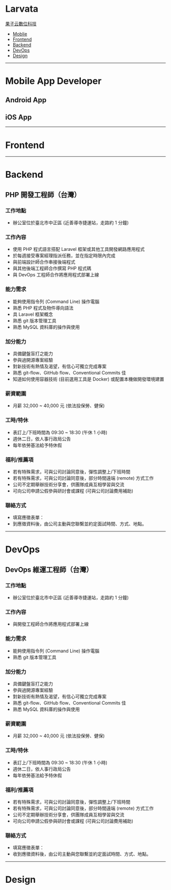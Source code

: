 # Larvata

[果子云數位科技](https://larvata.tw)

* [Moblie](#Mobile)
* [Frontend](#Frontend)
* [Backend](#Backend)
* [DevOps](#DevOps)
* [Design](#Design)

---

# Mobile App Developer

## Android App

## iOS App

---

# Frontend

---

# Backend

## PHP 開發工程師（台灣）

### 工作地點

* 辦公室位於臺北市中正區 (近善導寺捷運站，走路約 1 分鐘)

### 工作內容

* 使用 PHP 程式語言搭配 Laravel 框架或其他工具開發網路應用程式
* 於每週接受專案經理指派任務，並在指定時限內完成
* 與前端設計師合作串接後端程式
* 與其他後端工程師合作撰寫 PHP 程式碼
* 與 DevOps 工程師合作將應用程式部署上線

### 能力需求

* 能夠使用指令列 (Command Line) 操作電腦
* 熟悉 PHP 程式及物件導向語法
* 具 Laravel 框架概念
* 熟悉 git 版本管理工具
* 熟悉 MySQL 資料庫的操作與使用

### 加分能力

* 具備鍵盤盲打之能力
* 參與過開源專案經驗
* 對新技術有熱情及渴望，有信心可獨立完成專案
* 熟悉 git-flow、GitHub flow、Conventional Commits 佳
* 知道如何使用容器技術 (目前選用工具是 Docker) 或配置本機做開發環境建置

### 薪資範圍

* 月薪 32,000 ~ 40,000 元 (依法投保勞、健保)

### 工時/特休

* 表訂上/下班時間為 09:30 ~ 18:30 (午休 1 小時)
* 週休二日，依人事行政局公告
* 每年依勞基法給予特休假

### 福利/推薦項

* 若有特殊需求，可與公司討論同意後，彈性調整上/下班時間
* 若有特殊需求，可與公司討論同意後，部分時間遠端 (remote) 方式工作
* 公司不定期舉辦技術分享會，供團隊成員互相學習與交流
* 可向公司申請公假參與研討會或課程 (可與公司討論費用補助)

### 聯絡方式

* 填寫應徵表單：
* 到應徵資料後，由公司主動與您聯繫並約定面試時間、方式、地點。

---

# DevOps

## DevOps 維運工程師（台灣）

### 工作地點

* 辦公室位於臺北市中正區 (近善導寺捷運站，走路約 1 分鐘)

### 工作內容

* 與開發工程師合作將應用程式部署上線

### 能力需求

* 能夠使用指令列 (Command Line) 操作電腦
* 熟悉 git 版本管理工具

### 加分能力

* 具備鍵盤盲打之能力
* 參與過開源專案經驗
* 對新技術有熱情及渴望，有信心可獨立完成專案
* 熟悉 git-flow、GitHub flow、Conventional Commits 佳
* 熟悉 MySQL 資料庫的操作與使用

### 薪資範圍

* 月薪 32,000 ~ 40,000 元 (依法投保勞、健保)

### 工時/特休

* 表訂上/下班時間為 09:30 ~ 18:30 (午休 1 小時)
* 週休二日，依人事行政局公告
* 每年依勞基法給予特休假

### 福利/推薦項

* 若有特殊需求，可與公司討論同意後，彈性調整上/下班時間
* 若有特殊需求，可與公司討論同意後，部分時間遠端 (remote) 方式工作
* 公司不定期舉辦技術分享會，供團隊成員互相學習與交流
* 可向公司申請公假參與研討會或課程 (可與公司討論費用補助)

### 聯絡方式

* 填寫應徵表單：
* 收到應徵資料後，由公司主動與您聯繫並約定面試時間、方式、地點。

---

# Design

